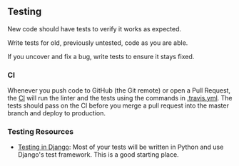 ## Testing

New code should have tests to verify it works as expected.

Write tests for old, previously untested, code as you are able.

If you uncover and fix a bug, write tests to ensure it stays fixed.

### CI

Whenever you push code to GitHub (the Git remote) or open a Pull Request, the
[CI](https://travis-ci.org/coursereviews/coursereviews) will run the linter
and the tests using the commands in
[.travis.yml](https://github.com/coursereviews/coursereviews/blob/master/.travis.yml).
The tests should pass on the CI before you merge a pull request into the master branch
and deploy to production.

### Testing Resources

* [Testing in Django](https://docs.djangoproject.com/en/1.9/topics/testing/):
  Most of your tests will be written in Python and use Django's test framework.
  This is a good starting place.
